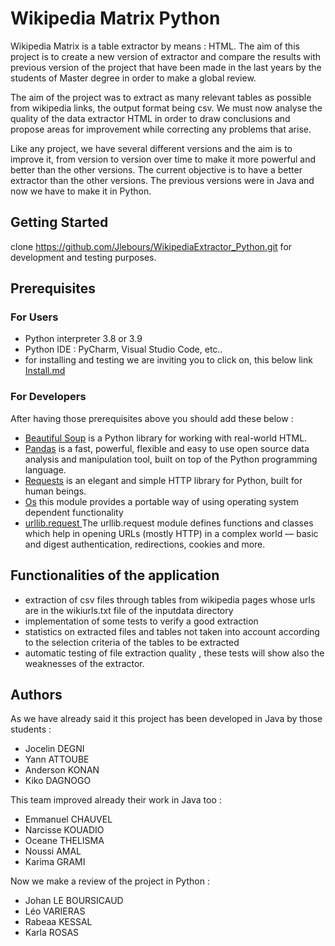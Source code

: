 # Wikipedia Matrix Python

Wikipedia Matrix is a table extractor by means : HTML.
The aim of this project is to create a new version of extractor and compare the results 
with previous version of the project that have been made
in the last years by the students of Master degree in order to make a global review. 

The aim of the project was to extract as many relevant tables as possible from wikipedia links, the output format being csv.
We must now analyse the quality of the  data extractor HTML in order to
draw conclusions and propose areas for improvement while correcting any problems that arise.

Like any project, we have several different versions and the aim is to improve it,
from version to version over time to make it more powerful and better than the other versions. 
The current objective is to have a better extractor than the other versions.
The previous versions were in Java and now we have to make it in Python.

## Getting Started
clone https://github.com/Jlebours/WikipediaExtractor_Python.git for development and testing purposes.

## Prerequisites
### For Users
* Python interpreter 3.8 or 3.9
* Python IDE : PyCharm, Visual Studio Code, etc..
* for installing and testing we are inviting you to click on, this below link
[Install.md](https://github.com/Jlebours/WikipediaExtractor_Python/blob/master/INSTALL.md)




### For Developers
After having those prerequisites above you should add these below :
* [Beautiful Soup](https://www.crummy.com/software/BeautifulSoup/) is a Python library for working with real-world HTML.
* [Pandas](https://pandas.pydata.org/) is a fast, powerful, flexible and easy to use open source data analysis and manipulation tool,
built on top of the Python programming language.
* [Requests](https://requests.readthedocs.io/en/master/) is an elegant and simple HTTP library for Python, built for human beings.
* [Os](https://docs.python.org/3/library/os.html/) this module provides a portable way of using operating system dependent functionality
* [urllib.request ](https://docs.python.org/3/library/urllib.request.html#module-urllib.request) The urllib.request module defines functions and classes which help in opening URLs (mostly HTTP) in a complex world — basic and digest authentication, redirections, cookies and more.
 

## Functionalities of  the application
* extraction of csv files through tables from wikipedia pages whose urls are in the wikiurls.txt file of the inputdata directory
* implementation of some tests to verify a good extraction 
* statistics on extracted files and tables not taken into account according to the selection criteria of the tables to be extracted
* automatic testing of file extraction quality , these tests will show also the  weaknesses of the extractor.

## Authors
As we have already said it this project has been developed in Java by those students :
* Jocelin DEGNI
* Yann ATTOUBE
* Anderson KONAN
* Kiko DAGNOGO

This team improved already their work in Java too :

* Emmanuel CHAUVEL 
* Narcisse KOUADIO
* Oceane THELISMA
* Noussi AMAL
* Karima GRAMI

Now we make a review of the project in Python :
* Johan LE BOURSICAUD
* Léo VARIERAS
* Rabeaa KESSAL
* Karla ROSAS
